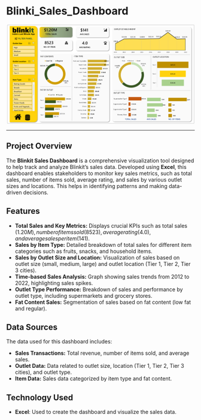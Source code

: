 # Blinki_Sales_Dashboard
![Dashboard View](https://github.com/sanurag20/Blinkit_Sales_Excel_Dashboard/blob/main/Blinkit%20Sales%20Dashboard.png)

---

## Project Overview

The **Blinkit Sales Dashboard** is a comprehensive visualization tool designed to help track and analyze Blinkit’s sales data. Developed using **Excel**, this dashboard enables stakeholders to monitor key sales metrics, such as total sales, number of items sold, average rating, and sales by various outlet sizes and locations. This helps in identifying patterns and making data-driven decisions.

## Features

- **Total Sales and Key Metrics:** Displays crucial KPIs such as total sales ($1.20M), number of items sold (8523), average rating (4.0), and average sales per item ($141).
- **Sales by Item Type:** Detailed breakdown of total sales for different item categories such as fruits, snacks, and household items.
- **Sales by Outlet Size and Location:** Visualization of sales based on outlet size (small, medium, large) and outlet location (Tier 1, Tier 2, Tier 3 cities).
- **Time-based Sales Analysis:** Graph showing sales trends from 2012 to 2022, highlighting sales spikes.
- **Outlet Type Performance:** Breakdown of sales and performance by outlet type, including supermarkets and grocery stores.
- **Fat Content Sales:** Segmentation of sales based on fat content (low fat and regular).

## Data Sources

The data used for this dashboard includes:
- **Sales Transactions:** Total revenue, number of items sold, and average sales.
- **Outlet Data:** Data related to outlet size, location (Tier 1, Tier 2, Tier 3 cities), and outlet type.
- **Item Data:** Sales data categorized by item type and fat content.

## Technology Used

- **Excel**: Used to create the dashboard and visualize the sales data.
